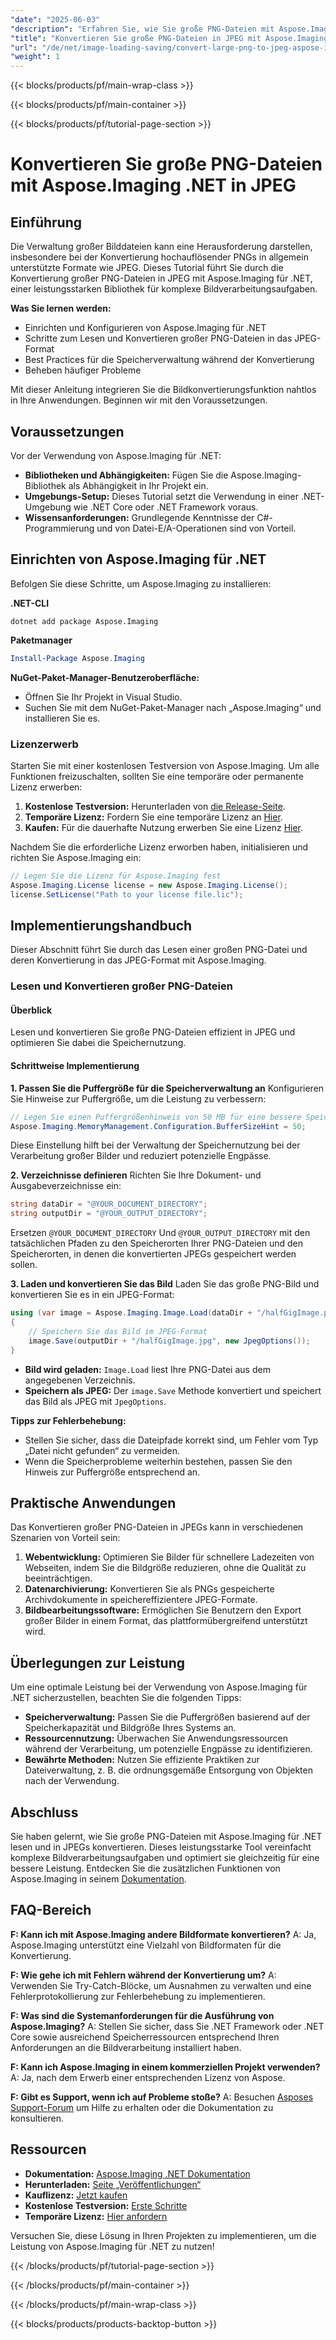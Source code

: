 ```yaml
---
"date": "2025-06-03"
"description": "Erfahren Sie, wie Sie große PNG-Dateien mit Aspose.Imaging für .NET effizient in JPEG konvertieren. Diese Anleitung behandelt Einrichtung, Implementierung und bewährte Methoden."
"title": "Konvertieren Sie große PNG-Dateien in JPEG mit Aspose.Imaging .NET – Eine Schritt-für-Schritt-Anleitung"
"url": "/de/net/image-loading-saving/convert-large-png-to-jpeg-aspose-imaging-dotnet/"
"weight": 1
---
```


{{< blocks/products/pf/main-wrap-class >}}

{{< blocks/products/pf/main-container >}}

{{< blocks/products/pf/tutorial-page-section >}}
# Konvertieren Sie große PNG-Dateien mit Aspose.Imaging .NET in JPEG

## Einführung
Die Verwaltung großer Bilddateien kann eine Herausforderung darstellen, insbesondere bei der Konvertierung hochauflösender PNGs in allgemein unterstützte Formate wie JPEG. Dieses Tutorial führt Sie durch die Konvertierung großer PNG-Dateien in JPEG mit Aspose.Imaging für .NET, einer leistungsstarken Bibliothek für komplexe Bildverarbeitungsaufgaben.

**Was Sie lernen werden:**
- Einrichten und Konfigurieren von Aspose.Imaging für .NET
- Schritte zum Lesen und Konvertieren großer PNG-Dateien in das JPEG-Format
- Best Practices für die Speicherverwaltung während der Konvertierung
- Beheben häufiger Probleme

Mit dieser Anleitung integrieren Sie die Bildkonvertierungsfunktion nahtlos in Ihre Anwendungen. Beginnen wir mit den Voraussetzungen.

## Voraussetzungen
Vor der Verwendung von Aspose.Imaging für .NET:

- **Bibliotheken und Abhängigkeiten:** Fügen Sie die Aspose.Imaging-Bibliothek als Abhängigkeit in Ihr Projekt ein.
- **Umgebungs-Setup:** Dieses Tutorial setzt die Verwendung in einer .NET-Umgebung wie .NET Core oder .NET Framework voraus.
- **Wissensanforderungen:** Grundlegende Kenntnisse der C#-Programmierung und von Datei-E/A-Operationen sind von Vorteil.

## Einrichten von Aspose.Imaging für .NET
Befolgen Sie diese Schritte, um Aspose.Imaging zu installieren:

**.NET-CLI**
```shell
dotnet add package Aspose.Imaging
```

**Paketmanager**
```powershell
Install-Package Aspose.Imaging
```

**NuGet-Paket-Manager-Benutzeroberfläche:**
- Öffnen Sie Ihr Projekt in Visual Studio.
- Suchen Sie mit dem NuGet-Paket-Manager nach „Aspose.Imaging“ und installieren Sie es.

### Lizenzerwerb
Starten Sie mit einer kostenlosen Testversion von Aspose.Imaging. Um alle Funktionen freizuschalten, sollten Sie eine temporäre oder permanente Lizenz erwerben:

1. **Kostenlose Testversion:** Herunterladen von [die Release-Seite](https://releases.aspose.com/imaging/net/).
2. **Temporäre Lizenz:** Fordern Sie eine temporäre Lizenz an [Hier](https://purchase.aspose.com/temporary-license/).
3. **Kaufen:** Für die dauerhafte Nutzung erwerben Sie eine Lizenz [Hier](https://purchase.aspose.com/buy).

Nachdem Sie die erforderliche Lizenz erworben haben, initialisieren und richten Sie Aspose.Imaging ein:
```csharp
// Legen Sie die Lizenz für Aspose.Imaging fest
Aspose.Imaging.License license = new Aspose.Imaging.License();
license.SetLicense("Path to your license file.lic");
```

## Implementierungshandbuch
Dieser Abschnitt führt Sie durch das Lesen einer großen PNG-Datei und deren Konvertierung in das JPEG-Format mit Aspose.Imaging.

### Lesen und Konvertieren großer PNG-Dateien
#### Überblick
Lesen und konvertieren Sie große PNG-Dateien effizient in JPEG und optimieren Sie dabei die Speichernutzung.

#### Schrittweise Implementierung
**1. Passen Sie die Puffergröße für die Speicherverwaltung an**
Konfigurieren Sie Hinweise zur Puffergröße, um die Leistung zu verbessern:
```csharp
// Legen Sie einen Puffergrößenhinweis von 50 MB für eine bessere Speicherverwaltung fest
Aspose.Imaging.MemoryManagement.Configuration.BufferSizeHint = 50;
```
Diese Einstellung hilft bei der Verwaltung der Speichernutzung bei der Verarbeitung großer Bilder und reduziert potenzielle Engpässe.

**2. Verzeichnisse definieren**
Richten Sie Ihre Dokument- und Ausgabeverzeichnisse ein:
```csharp
string dataDir = "@YOUR_DOCUMENT_DIRECTORY";
string outputDir = "@YOUR_OUTPUT_DIRECTORY";
```
Ersetzen `@YOUR_DOCUMENT_DIRECTORY` Und `@YOUR_OUTPUT_DIRECTORY` mit den tatsächlichen Pfaden zu den Speicherorten Ihrer PNG-Dateien und den Speicherorten, in denen die konvertierten JPEGs gespeichert werden sollen.

**3. Laden und konvertieren Sie das Bild**
Laden Sie das große PNG-Bild und konvertieren Sie es in ein JPEG-Format:
```csharp
using (var image = Aspose.Imaging.Image.Load(dataDir + "/halfGigImage.png"))
{
    // Speichern Sie das Bild im JPEG-Format
    image.Save(outputDir + "/halfGigImage.jpg", new JpegOptions());
}
```
- **Bild wird geladen:** `Image.Load` liest Ihre PNG-Datei aus dem angegebenen Verzeichnis.
- **Speichern als JPEG:** Der `image.Save` Methode konvertiert und speichert das Bild als JPEG mit `JpegOptions`.

**Tipps zur Fehlerbehebung:**
- Stellen Sie sicher, dass die Dateipfade korrekt sind, um Fehler vom Typ „Datei nicht gefunden“ zu vermeiden.
- Wenn die Speicherprobleme weiterhin bestehen, passen Sie den Hinweis zur Puffergröße entsprechend an.

## Praktische Anwendungen
Das Konvertieren großer PNG-Dateien in JPEGs kann in verschiedenen Szenarien von Vorteil sein:
1. **Webentwicklung:** Optimieren Sie Bilder für schnellere Ladezeiten von Webseiten, indem Sie die Bildgröße reduzieren, ohne die Qualität zu beeinträchtigen.
2. **Datenarchivierung:** Konvertieren Sie als PNGs gespeicherte Archivdokumente in speichereffizientere JPEG-Formate.
3. **Bildbearbeitungssoftware:** Ermöglichen Sie Benutzern den Export großer Bilder in einem Format, das plattformübergreifend unterstützt wird.

## Überlegungen zur Leistung
Um eine optimale Leistung bei der Verwendung von Aspose.Imaging für .NET sicherzustellen, beachten Sie die folgenden Tipps:
- **Speicherverwaltung:** Passen Sie die Puffergrößen basierend auf der Speicherkapazität und Bildgröße Ihres Systems an.
- **Ressourcennutzung:** Überwachen Sie Anwendungsressourcen während der Verarbeitung, um potenzielle Engpässe zu identifizieren.
- **Bewährte Methoden:** Nutzen Sie effiziente Praktiken zur Dateiverwaltung, z. B. die ordnungsgemäße Entsorgung von Objekten nach der Verwendung.

## Abschluss
Sie haben gelernt, wie Sie große PNG-Dateien mit Aspose.Imaging für .NET lesen und in JPEGs konvertieren. Dieses leistungsstarke Tool vereinfacht komplexe Bildverarbeitungsaufgaben und optimiert sie gleichzeitig für eine bessere Leistung. Entdecken Sie die zusätzlichen Funktionen von Aspose.Imaging in seinem [Dokumentation](https://reference.aspose.com/imaging/net/).

## FAQ-Bereich
**F: Kann ich mit Aspose.Imaging andere Bildformate konvertieren?**
A: Ja, Aspose.Imaging unterstützt eine Vielzahl von Bildformaten für die Konvertierung.

**F: Wie gehe ich mit Fehlern während der Konvertierung um?**
A: Verwenden Sie Try-Catch-Blöcke, um Ausnahmen zu verwalten und eine Fehlerprotokollierung zur Fehlerbehebung zu implementieren.

**F: Was sind die Systemanforderungen für die Ausführung von Aspose.Imaging?**
A: Stellen Sie sicher, dass Sie .NET Framework oder .NET Core sowie ausreichend Speicherressourcen entsprechend Ihren Anforderungen an die Bildverarbeitung installiert haben.

**F: Kann ich Aspose.Imaging in einem kommerziellen Projekt verwenden?**
A: Ja, nach dem Erwerb einer entsprechenden Lizenz von Aspose.

**F: Gibt es Support, wenn ich auf Probleme stoße?**
A: Besuchen [Asposes Support-Forum](https://forum.aspose.com/c/imaging/10) um Hilfe zu erhalten oder die Dokumentation zu konsultieren.

## Ressourcen
- **Dokumentation:** [Aspose.Imaging .NET Dokumentation](https://reference.aspose.com/imaging/net/)
- **Herunterladen:** [Seite „Veröffentlichungen“](https://releases.aspose.com/imaging/net/)
- **Kauflizenz:** [Jetzt kaufen](https://purchase.aspose.com/buy)
- **Kostenlose Testversion:** [Erste Schritte](https://releases.aspose.com/imaging/net/)
- **Temporäre Lizenz:** [Hier anfordern](https://purchase.aspose.com/temporary-license/)

Versuchen Sie, diese Lösung in Ihren Projekten zu implementieren, um die Leistung von Aspose.Imaging für .NET zu nutzen!

{{< /blocks/products/pf/tutorial-page-section >}}

{{< /blocks/products/pf/main-container >}}

{{< /blocks/products/pf/main-wrap-class >}}

{{< blocks/products/products-backtop-button >}}